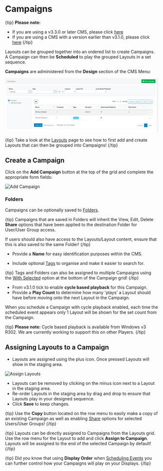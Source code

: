 <!--toc=layouts-->

# Campaigns

{tip}
**Please note:** 

- If you are using a v3.3.0 or later CMS, please click [here](layouts_campaigns.html)
- If you are using a CMS with a version earlier than v3.1.0, please click [here](layouts_campaigns_3.html)
  {/tip}

Layouts can be grouped together into an ordered list to create Campaigns. A Campaign can then be **Scheduled** to play the grouped Layouts in a set sequence.

**Campaigns** are administered from the **Design** section of the CMS Menu:

![Campaigns](img/v3.1_layouts_campaigns_grid.png)

{tip}
Take a look at the [Layouts](layouts.html) page to see how to first add and create Layouts that can then be grouped into Campaigns!
{/tip}

## Create a Campaign

Click on the **Add Campaign** button at the top of the grid and complete the appropriate form fields:

![Add Campaign](img/v3.1_layouts_campaign_add.png)

### Folders

Campaigns can be optionally saved to [Folders](tour_folders.html).

{tip}
Campaigns that are saved in Folders will inherit the View, Edit, Delete **Share** options that have been applied to the destination Folder for User/User Group access. 

If users should also have access to the Layouts/Layout content, ensure that this is also saved to the same Folder!
{/tip}

- Provide a **Name** for easy identification purposes within the CMS.


- Include optional [Tags](tour_tags.html) to organise and make it easier to search for.

{tip}
Tags and Folders can also be assigned to multiple Campaigns using the [With Selected](tour_grids.html#multi-select) option at the bottom of the Campaign grid!
{/tip}

-  From v3.1.0 tick to enable **cycle based playback** for this Campaign.
- Provide a **Play Count** to determine how many 'plays' a Layout should have before moving onto the next Layout in the Campaign.

When you schedule a Campaign with cycle playback enabled, each time the scheduled event appears only 1 Layout will be shown for the set count from the Campaign.

{tip}
**Please note:** Cycle based playback is available from Windows v3 R302. 
We are currently working to support this on other Players.
{/tip}



## Assigning Layouts to a Campaign

- Layouts are assigned using the plus icon. Once pressed Layouts will show in the staging area. 


![Assign Layouts](img/v3.1_campaigns_assign_layouts.png)

- Layouts can be removed by clicking on the minus icon next to a Layout in the staging area.
- Re-order Layouts in the staging area by drag and drop to ensure that Layouts play in your designed sequence.
- Click **Save** to keep changes.

{tip}
Use the **Copy** button located on the row menu to easily make a copy of an existing Campaign as well as enabling [Share](users_features_and_sharing.html) options for selected Users/User Groups!
{/tip}

{tip}
Layouts can be directly assigned to Campaigns from the Layouts grid. Use the row menu for the Layout to add and click **Assign to Campaign**. Layouts will be assigned to the end of the selected Campaign by default!
{/tip}

{tip}
Did you know that using **Display Order** when [Scheduling Events](scheduling_events.html) you can further control how your Campaigns will play on your Displays.
{/tip}